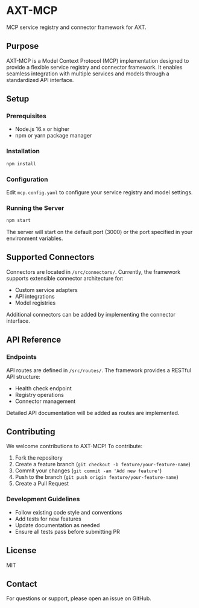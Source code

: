 # AXT-MCP

MCP service registry and connector framework for AXT.

## Purpose

AXT-MCP is a Model Context Protocol (MCP) implementation designed to provide a flexible service registry and connector framework. It enables seamless integration with multiple services and models through a standardized API interface.

## Setup

### Prerequisites
- Node.js 16.x or higher
- npm or yarn package manager

### Installation

```bash
npm install
```

### Configuration

Edit `mcp.config.yaml` to configure your service registry and model settings.

### Running the Server

```bash
npm start
```

The server will start on the default port (3000) or the port specified in your environment variables.

## Supported Connectors

Connectors are located in `/src/connectors/`. Currently, the framework supports extensible connector architecture for:

- Custom service adapters
- API integrations
- Model registries

Additional connectors can be added by implementing the connector interface.

## API Reference

### Endpoints

API routes are defined in `/src/routes/`. The framework provides a RESTful API structure:

- Health check endpoint
- Registry operations
- Connector management

Detailed API documentation will be added as routes are implemented.

## Contributing

We welcome contributions to AXT-MCP! To contribute:

1. Fork the repository
2. Create a feature branch (`git checkout -b feature/your-feature-name`)
3. Commit your changes (`git commit -am 'Add new feature'`)
4. Push to the branch (`git push origin feature/your-feature-name`)
5. Create a Pull Request

### Development Guidelines

- Follow existing code style and conventions
- Add tests for new features
- Update documentation as needed
- Ensure all tests pass before submitting PR

## License

MIT

## Contact

For questions or support, please open an issue on GitHub.
